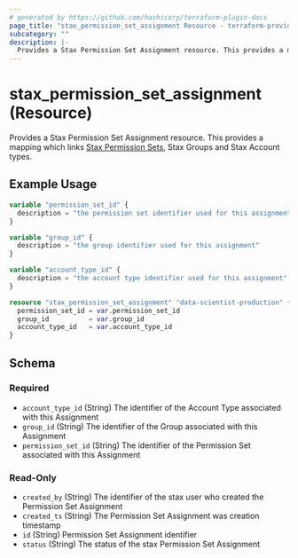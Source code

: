 ```yaml
---
# generated by https://github.com/hashicorp/terraform-plugin-docs
page_title: "stax_permission_set_assignment Resource - terraform-provider-stax"
subcategory: ""
description: |-
  Provides a Stax Permission Set Assignment resource. This provides a mapping which links Stax Permission Sets https://support.stax.io/hc/en-us/articles/4453967433359-Permission-Sets, Stax Groups and Stax Account types.
---
```


# stax_permission_set_assignment (Resource)

Provides a Stax Permission Set Assignment resource. This provides a mapping which links [Stax Permission Sets](https://support.stax.io/hc/en-us/articles/4453967433359-Permission-Sets), Stax Groups and Stax Account types.

## Example Usage

```terraform
variable "permission_set_id" {
  description = "the permission set identifier used for this assignment"
}

variable "group_id" {
  description = "the group identifier used for this assignment"
}

variable "account_type_id" {
  description = "the account type identifier used for this assignment"
}

resource "stax_permission_set_assignment" "data-scientist-production" {
  permission_set_id = var.permission_set_id
  group_id          = var.group_id
  account_type_id   = var.account_type_id
}
```

<!-- schema generated by tfplugindocs -->
## Schema

### Required

- `account_type_id` (String) The identifier of the Account Type associated with this Assignment
- `group_id` (String) The identifier of the Group associated with this Assignment
- `permission_set_id` (String) The identifier of the Permission Set associated with this Assignment

### Read-Only

- `created_by` (String) The identifier of the stax user who created the Permission Set Assignment
- `created_ts` (String) The Permission Set Assignment was creation timestamp
- `id` (String) Permission Set Assignment identifier
- `status` (String) The status of the stax Permission Set Assignment
